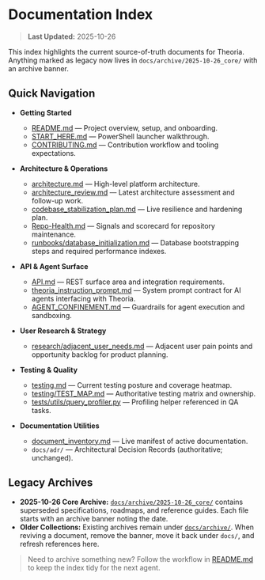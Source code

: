 # Documentation Index

> **Last Updated:** 2025-10-26

This index highlights the current source-of-truth documents for Theoria. Anything marked as legacy now lives in `docs/archive/2025-10-26_core/` with an archive banner.

## Quick Navigation

- **Getting Started**
  - [README.md](../README.md) — Project overview, setup, and onboarding.
  - [START_HERE.md](../START_HERE.md) — PowerShell launcher walkthrough.
  - [CONTRIBUTING.md](../CONTRIBUTING.md) — Contribution workflow and tooling expectations.

- **Architecture & Operations**
  - [architecture.md](architecture.md) — High-level platform architecture.
  - [architecture_review.md](architecture_review.md) — Latest architecture assessment and follow-up work.
  - [codebase_stabilization_plan.md](codebase_stabilization_plan.md) — Live resilience and hardening plan.
  - [Repo-Health.md](Repo-Health.md) — Signals and scorecard for repository maintenance.
  - [runbooks/database_initialization.md](runbooks/database_initialization.md) — Database bootstrapping steps and required performance indexes.

- **API & Agent Surface**
  - [API.md](API.md) — REST surface area and integration requirements.
  - [theoria_instruction_prompt.md](theoria_instruction_prompt.md) — System prompt contract for AI agents interfacing with Theoria.
  - [AGENT_CONFINEMENT.md](AGENT_CONFINEMENT.md) — Guardrails for agent execution and sandboxing.

- **User Research & Strategy**
  - [research/adjacent_user_needs.md](research/adjacent_user_needs.md) — Adjacent user pain points and opportunity backlog for product planning.

- **Testing & Quality**
  - [testing.md](testing.md) — Current testing posture and coverage heatmap.
  - [testing/TEST_MAP.md](testing/TEST_MAP.md) — Authoritative testing matrix and ownership.
  - [tests/utils/query_profiler.py](../tests/utils/query_profiler.py) — Profiling helper referenced in QA tasks.

- **Documentation Utilities**
  - [document_inventory.md](document_inventory.md) — Live manifest of active documentation.
  - `docs/adr/` — Architectural Decision Records (authoritative; unchanged).

## Legacy Archives

- **2025-10-26 Core Archive:** [`docs/archive/2025-10-26_core/`](archive/2025-10-26_core/) contains superseded specifications, roadmaps, and reference guides. Each file starts with an archive banner noting the date.
- **Older Collections:** Existing archives remain under [`docs/archive/`](archive/). When reviving a document, remove the banner, move it back under `docs/`, and refresh references here.

> Need to archive something new? Follow the workflow in [README.md](../README.md#documentation-archival-workflow) to keep the index tidy for the next agent.
